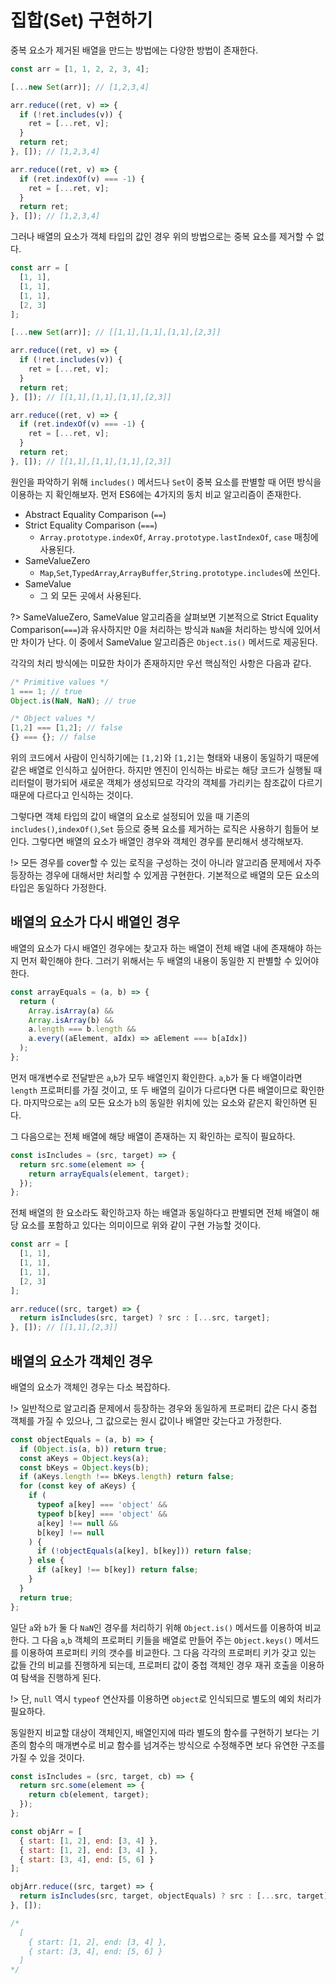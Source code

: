 # 집합(Set) 구현하기

중복 요소가 제거된 배열을 만드는 방법에는 다양한 방법이 존재한다.

```javascript
const arr = [1, 1, 2, 2, 3, 4];

[...new Set(arr)]; // [1,2,3,4]

arr.reduce((ret, v) => {
  if (!ret.includes(v)) {
    ret = [...ret, v];
  }
  return ret;
}, []); // [1,2,3,4]

arr.reduce((ret, v) => {
  if (ret.indexOf(v) === -1) {
    ret = [...ret, v];
  }
  return ret;
}, []); // [1,2,3,4]
```

그러나 배열의 요소가 객체 타입의 값인 경우 위의 방법으로는 중복 요소를 제거할 수 없다.

```javascript
const arr = [
  [1, 1],
  [1, 1],
  [1, 1],
  [2, 3]
];

[...new Set(arr)]; // [[1,1],[1,1],[1,1],[2,3]]

arr.reduce((ret, v) => {
  if (!ret.includes(v)) {
    ret = [...ret, v];
  }
  return ret;
}, []); // [[1,1],[1,1],[1,1],[2,3]]

arr.reduce((ret, v) => {
  if (ret.indexOf(v) === -1) {
    ret = [...ret, v];
  }
  return ret;
}, []); // [[1,1],[1,1],[1,1],[2,3]]
```

원인을 파악하기 위해 `includes()` 메서드나 `Set`이 중복 요소를 판별할 때 어떤 방식을 이용하는 지 확인해보자. 먼저 ES6에는 4가지의 동치 비교 알고리즘이 존재한다.

- Abstract Equality Comparison (`==`)
- Strict Equality Comparison (`===`)
  - `Array.prototype.indexOf`, `Array.prototype.lastIndexOf`, `case` 매칭에 사용된다.
- SameValueZero
  - `Map`,`Set`,`TypedArray`,`ArrayBuffer`,`String.prototype.includes`에 쓰인다.
- SameValue
  - 그 외 모든 곳에서 사용된다.

?> SameValueZero, SameValue 알고리즘을 살펴보면 기본적으로 Strict Equality Comparison(`===`)과 유사하지만 0을 처리하는 방식과 `NaN`을 처리하는 방식에 있어서만 차이가 난다. 이 중에서 SameValue 알고리즘은 `Object.is()` 메서드로 제공된다.

각각의 처리 방식에는 미묘한 차이가 존재하지만 우선 핵심적인 사항은 다음과 같다.

```javascript
/* Primitive values */
1 === 1; // true
Object.is(NaN, NaN); // true

/* Object values */
[1,2] === [1,2]; // false
{} === {}; // false
```

위의 코드에서 사람이 인식하기에는 `[1,2]`와 `[1,2]`는 형태와 내용이 동일하기 때문에 같은 배열로 인식하고 싶어한다. 하지만 엔진이 인식하는 바로는 해당 코드가 실행될 때 리터럴이 평가되어 새로운 객체가 생성되므로 각각의 객체를 가리키는 참조값이 다르기 때문에 다르다고 인식하는 것이다.

그렇다면 객체 타입의 값이 배열의 요소로 설정되어 있을 때 기존의 `includes()`,`indexOf()`,`Set` 등으로 중복 요소를 제거하는 로직은 사용하기 힘들어 보인다. 그렇다면 배열의 요소가 배열인 경우와 객체인 경우를 분리해서 생각해보자.

!> 모든 경우를 cover할 수 있는 로직을 구성하는 것이 아니라 알고리즘 문제에서 자주 등장하는 경우에 대해서만 처리할 수 있게끔 구현한다. 기본적으로 배열의 모든 요소의 타입은 동일하다 가정한다.

## 배열의 요소가 다시 배열인 경우

배열의 요소가 다시 배열인 경우에는 찾고자 하는 배열이 전체 배열 내에 존재해야 하는지 먼저 확인해야 한다. 그러기 위해서는 두 배열의 내용이 동일한 지 판별할 수 있어야 한다.

```javascript
const arrayEquals = (a, b) => {
  return (
    Array.isArray(a) &&
    Array.isArray(b) &&
    a.length === b.length &&
    a.every((aElement, aIdx) => aElement === b[aIdx])
  );
};
```

먼저 매개변수로 전달받은 `a`,`b`가 모두 배열인지 확인한다. `a`,`b`가 둘 다 배열이라면 `length` 프로퍼티를 가질 것이고, 또 두 배열의 길이가 다르다면 다른 배열이므로 확인한다. 마지막으로는 `a`의 모든 요소가 `b`의 동일한 위치에 있는 요소와 같은지 확인하면 된다.

그 다음으로는 전체 배열에 해당 배열이 존재하는 지 확인하는 로직이 필요하다.

```javascript
const isIncludes = (src, target) => {
  return src.some(element => {
    return arrayEquals(element, target);
  });
};
```

전체 배열의 한 요소라도 확인하고자 하는 배열과 동일하다고 판별되면 전체 배열이 해당 요소를 포함하고 있다는 의미이므로 위와 같이 구현 가능할 것이다.

```javascript
const arr = [
  [1, 1],
  [1, 1],
  [1, 1],
  [2, 3]
];

arr.reduce((src, target) => {
  return isIncludes(src, target) ? src : [...src, target];
}, []); // [[1,1],[2,3]]
```

## 배열의 요소가 객체인 경우

배열의 요소가 객체인 경우는 다소 복잡하다.

!> 일반적으로 알고리즘 문제에서 등장하는 경우와 동일하게 프로퍼티 값은 다시 중첩 객체를 가질 수 있으나, 그 값으로는 원시 값이나 배열만 갖는다고 가정한다.

```javascript
const objectEquals = (a, b) => {
  if (Object.is(a, b)) return true;
  const aKeys = Object.keys(a);
  const bKeys = Object.keys(b);
  if (aKeys.length !== bKeys.length) return false;
  for (const key of aKeys) {
    if (
      typeof a[key] === 'object' &&
      typeof b[key] === 'object' &&
      a[key] !== null &&
      b[key] !== null
    ) {
      if (!objectEquals(a[key], b[key])) return false;
    } else {
      if (a[key] !== b[key]) return false;
    }
  }
  return true;
};
```

일단 `a`와 `b`가 둘 다 `NaN`인 경우를 처리하기 위해 `Object.is()` 메서드를 이용하여 비교한다. 그 다음 `a`,`b` 객체의 프로퍼티 키들을 배열로 만들어 주는 `Object.keys()` 메서드를 이용하여 프로퍼티 키의 갯수를 비교한다. 그 다음 각각의 프로퍼티 키가 갖고 있는 값들 간의 비교를 진행하게 되는데, 프로퍼티 값이 중첩 객체인 경우 재귀 호출을 이용하여 탐색을 진행하게 된다.

!> 단, `null` 역시 `typeof` 연산자를 이용하면 `object`로 인식되므로 별도의 예외 처리가 필요하다.

동일한지 비교할 대상이 객체인지, 배열인지에 따라 별도의 함수를 구현하기 보다는 기존의 함수의 매개변수로 비교 함수를 넘겨주는 방식으로 수정해주면 보다 유연한 구조를 가질 수 있을 것이다.

```javascript
const isIncludes = (src, target, cb) => {
  return src.some(element => {
    return cb(element, target);
  });
};
```

```javascript
const objArr = [
  { start: [1, 2], end: [3, 4] },
  { start: [1, 2], end: [3, 4] },
  { start: [3, 4], end: [5, 6] }
];

objArr.reduce((src, target) => {
  return isIncludes(src, target, objectEquals) ? src : [...src, target];
}, []);

/* 
  [
    { start: [1, 2], end: [3, 4] },
    { start: [3, 4], end: [5, 6] }
  ]
*/
```
